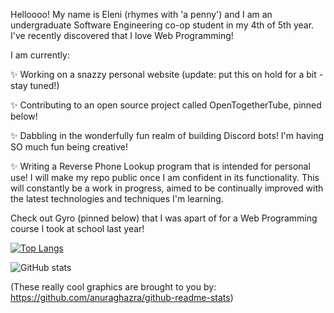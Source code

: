 <!--- ![Eleni's Logo](https://github.com/elenirotsides/My-Personal-Website/blob/dev/src/public/ER_logo.png?raw=true) --->

Helloooo! My name is Eleni (rhymes with 'a penny') and I am an undergraduate Software Engineering co-op student in my 4th of 5th year. I've recently discovered that I love Web Programming! 

I am currently:

✨ Working on a snazzy personal website (update: put this on hold for a bit - stay tuned!)

✨ Contributing to an open source project called OpenTogetherTube, pinned below!

✨ Dabbling in the wonderfully fun realm of building Discord bots! I'm having SO much fun being creative!

✨ Writing a Reverse Phone Lookup program that is intended for personal use! I will make my repo public once I am confident in its functionality. This will constantly be a work in progress, aimed to be continually improved with the latest technologies and techniques I'm learning. 

Check out Gyro (pinned below) that I was apart of for a Web Programming course I took at school last year!

[![Top Langs](https://github-readme-stats.vercel.app/api/top-langs/?username=elenirotsides&langs_count=5&layout=compact&theme=dracula)](https://github.com/anuraghazra/github-readme-stats)

![GitHub stats](https://github-readme-stats.vercel.app/api?username=elenirotsides&count_private=true&theme=dracula&show_icons=true)  

(These really cool graphics are brought to you by: https://github.com/anuraghazra/github-readme-stats)
